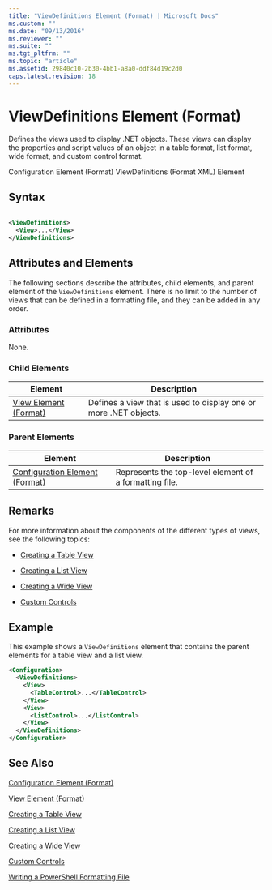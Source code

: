 ```yaml
---
title: "ViewDefinitions Element (Format) | Microsoft Docs"
ms.custom: ""
ms.date: "09/13/2016"
ms.reviewer: ""
ms.suite: ""
ms.tgt_pltfrm: ""
ms.topic: "article"
ms.assetid: 29840c10-2b30-4bb1-a8a0-ddf84d19c2d0
caps.latest.revision: 18
---
```

# ViewDefinitions Element (Format)

Defines the views used to display .NET objects. These views can display the properties and script values of an object  in a table format, list format, wide format, and custom control format.

Configuration Element (Format)
ViewDefinitions (Format XML) Element

## Syntax

```xml

<ViewDefinitions>
  <View>...</View>
</ViewDefinitions>
```

## Attributes and Elements

The following sections describe the attributes, child elements, and parent element of the `ViewDefinitions` element. There is no limit to the number of views that can be defined in a formatting file, and they can be added in any order.

### Attributes

None.

### Child Elements

|Element|Description|
|-------------|-----------------|
|[View Element (Format)](./view-element-format.md)|Defines a view that is used to display one or more .NET objects.|

### Parent Elements

|Element|Description|
|-------------|-----------------|
|[Configuration Element (Format)](./configuration-element-format.md)|Represents the top-level element of a formatting file.|

## Remarks

For more information about the components of the different types of views, see the following topics:

- [Creating a Table View](./creating-a-table-view.md)

- [Creating a List View](./creating-a-list-view.md)

- [Creating a Wide View](./creating-a-wide-view.md)

- [Custom Controls](./creating-custom-controls.md)

## Example

This example shows a `ViewDefinitions` element that contains the parent elements for a table view and a list view.

```xml
<Configuration>
  <ViewDefinitions>
    <View>
      <TableControl>...</TableControl>
    </View>
    <View>
      <ListControl>...</ListControl>
    </View>
  </ViewDefinitions>
</Configuration>
```

## See Also

[Configuration Element (Format)](./configuration-element-format.md)

[View Element (Format)](./view-element-format.md)

[Creating a Table View](./creating-a-table-view.md)

[Creating a List View](./creating-a-list-view.md)

[Creating a Wide View](./creating-a-wide-view.md)

[Custom Controls](./creating-custom-controls.md)

[Writing a PowerShell Formatting File](./writing-a-powershell-formatting-file.md)
